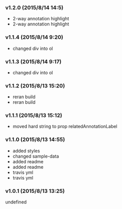 ### v1.2.0	(2015/8/14 14:5)
* 2-way annotation highlight
* 2-way annotation highlight

### v1.1.4	(2015/8/14 9:20)
* changed div into ol

### v1.1.3	(2015/8/14 9:17)
* changed div into ol

### v1.1.2	(2015/8/13 15:20)
* reran build
* reran build

### v1.1.1	(2015/8/13 15:12)
* moved hard string to prop relatedAnnotationLabel

### v1.1.0	(2015/8/13 14:55)
* added styles
* changed sample-data
* added readme
* added readme
* travis yml
* travis yml

### v1.0.1	(2015/8/13 13:25)


undefined